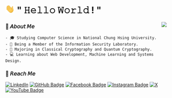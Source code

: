 # <img src="https://github.com/SatYu26/SatYu26/blob/master/Assets/Hi.gif" width="29px"> " 𝙷𝚎𝚕𝚕𝚘 𝚆𝚘𝚛𝚕𝚍 ! "

<img align="right" src="https://github-readme-stats.vercel.app/api/top-langs/?username=flries"/>

### 🌱 𝘈𝘣𝘰𝘶𝘵 𝘔𝘦
```
- 🎓 Studying Computer Science in National Chung Hsing University.
- 📄 Being a Member of the Information Security Laboratory.
- 🔐 Majoring in Classical Cryptography and Quantum Cryptography.
- 💻 Learning about Web Development, Machine Learning and Systems Design.
```

### 🧷 𝘙𝘦𝘢𝘤𝘩 𝘔𝘦
[![LinkedIn](https://img.shields.io/badge/linkedin-%230077B5.svg?style=for-the-badge&logo=linkedin&logoColor=white)](https://www.linkedin.com/in/flries/) 
[![GitHub Badge](https://img.shields.io/badge/GitHub-181717?logo=github&logoColor=fff&style=for-the-badge)](https://github.com/flries) 
[![Facebook Badge](https://img.shields.io/badge/Facebook-0866FF?logo=facebook&logoColor=fff&style=for-the-badge)](https://www.facebook.com/flries/) 
[![Instagram Badge](https://img.shields.io/badge/Instagram-FF0069?logo=instagram&logoColor=fff&style=for-the-badge)](https://www.instagram.com/417.89) 
[![X](https://img.shields.io/badge/X-%23000000.svg?style=for-the-badge&logo=X&logoColor=white)](https://x.com/flries_)
[![YouTube Badge](https://img.shields.io/badge/YouTube-F00?logo=youtube&logoColor=fff&style=for-the-badge)](https://www.youtube.com/@flries) 
